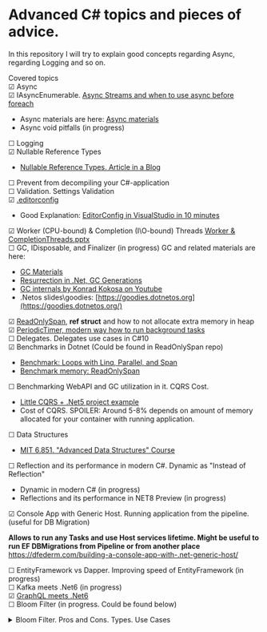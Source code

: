 # Advanced C# topics and pieces of advice.
In this repository I will try to explain good concepts regarding Async, regarding Logging and so on.

Covered topics  
&#9745; Async  
&#9745; IAsyncEnumerable. [Async Streams and when to use async before foreach](https://learn.microsoft.com/en-us/answers/questions/1046784/c-async-streams-when-to-use-await-before-foreach)  
  - Async materials are here: [Async materials](https://github.com/Glareone/C-Advices/tree/main/Async/Async_Mistakes)  
  - Async void pitfalls (in progress)

&#9744; Logging  
&#9745; Nullable Reference Types   
  - [Nullable Reference Types. Article in a Blog](https://thecodeblogger.com/2022/05/26/getting-started-on-nullable-reference-types/)  

&#9744; Prevent from decompiling your C#-application  
&#9744; Validation. Settings Validation  
&#9745; [.editorconfig](https://github.com/Glareone/C-Advices/tree/main/editorconfig/BlazorAppWithEditorConfig)
  - Good Explanation: [EditorConfig in VisualStudio in 10 minutes](https://www.youtube.com/watch?v=CQW5b58mPdg)

&#9745; Worker (CPU-bound) & Completion (I\O-bound) Threads  [Worker & CompletionThreads.pptx](https://github.com/Glareone/Advanced-C-topics-and-advices/files/8886222/Worker.CompletionThreads.pptx)  
&#9744; GC, IDisposable, and Finalizer (in progress) GC and related materials are here: 
  - [GC Materials](https://github.com/Glareone/C-Advices/tree/main/GC,%20IDisposable,%20Finalizer)  
  - [Resurrection in .Net, GC Generations](https://medium.com/@vasylsenko/resurrection-in-net-framework-e6c8108e2122)
  - [GC internals by Konrad Kokosa on Youtube](https://www.youtube.com/watch?v=8i1Nv7wGsjk&list=PLpUkQYy-K8Y-wYcDgDXKhfs6OT8fFQtVm)
  - .Netos slides\goodies: [https://goodies.dotnetos.org](https://goodies.dotnetos.org/)  

&#9745; [ReadOnlySpan](https://github.com/Glareone/C-Advices/tree/main/ReadOnlySpan), **ref struct** and how to not allocate extra memory in heap   
&#9745; [PeriodicTimer, modern way how to run background tasks](https://github.com/Glareone/C-Advices/tree/main/PeriodicTimer/PeriodicTimer)  
&#9744; Delegates. Delegates use cases in C#10  
&#9745; Benchmarks in Dotnet (Could be found in ReadOnlySpan repo)  
  - [Benchmark: Loops with Linq, Parallel, and Span](https://github.com/Glareone/C-Advices/tree/main/Benchmarking/Looping-Foreach-Others/BenchmarkForDifferentLoops/BenchmarkForDifferentLoops)  
  - [Benchmark memory: ReadOnlySpan](https://github.com/Glareone/C-Advices/tree/main/ReadOnlySpan/Repo)  
  
&#9744;  Benchmarking WebAPI and GC utilization in it. CQRS Cost. 
  - [Little CQRS + .Net5 project example](https://github.com/Glareone/CQRS-with-MediatR-.Net5)
  - Cost of CQRS. SPOILER: Around 5-8% depends on amount of memory allocated for your container with running application.

&#9744; Data Structures
  - [MIT 6.851. "Advanced Data Structures" Course](https://www.youtube.com/watch?v=T0yzrZL1py0&list=PLUl4u3cNGP61hsJNdULdudlRL493b-XZf)

&#9744; Reflection and its performance in modern C#. Dynamic as "Instead of Reflection"
  - Dynamic in modern C# (in progress)
  - Reflections and its performance in NET8 Preview (in progress)
 
&#9745; Console App with Generic Host. Running application from the pipeline. (useful for DB Migration)

**Allows to run any Tasks and use Host services lifetime. Might be useful to run EF DBMigrations from Pipeline or from another place**
https://dfederm.com/building-a-console-app-with-.net-generic-host/

&#9744; EntityFramework vs Dapper. Improving speed of EntityFramework  (in progress)  
&#9744; Kafka meets .Net6  (in progress)  
&#9745; [GraphQL meets .Net6](https://github.com/Glareone/GraphQL-meets-.Net6)   
&#9744; Bloom Filter (in progress. Could be found below)

<details>
<summary>Bloom Filter. Pros and Cons. Types. Use Cases</summary>
  
## Use Cases
![image](https://github.com/Glareone/Advanced-Csharp-topics/assets/4239376/a797c7cd-7c1b-424f-962a-3f679b2a5901)

## Pros
![image](https://github.com/Glareone/Advanced-Csharp-topics/assets/4239376/96e86891-641a-43ec-b004-eaf936373d0c)
 
## Cons
![image](https://github.com/Glareone/Advanced-Csharp-topics/assets/4239376/88d10779-5ba2-4ce7-a88a-1f1e8f807f51)
</details>
